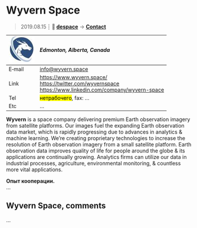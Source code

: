 # Wyvern Space
> 2019.08.15 ┊ **🚀 [despace](index.md)** → **[Contact](contact.md)**

|[![](f/contact/w/wyvern_logo1_thumb.jpg)](f/contact/w/wyvern_logo1.png)|*Edmonton, Alberta, Canada*|
|:--|:--|
|E‑mail| <info@wyvern.space> |
|Link| <https://www.wyvern.space/><br> <https://twitter.com/wyvernspace><br> <https://www.linkedin.com/company/wyvern-space> |
|Tel| <mark>нетрабочего</mark>, fax: … |
|Etc| … |

**Wyvern** is a space company delivering premium Earth observation imagery from satellite platforms. Our images fuel the expanding Earth observation data market, which is rapidly progressing due to advances in analytics & machine learning. We’re creating proprietary technologies to increase the resolution of Earth observation imagery from a small satellite platform. Earth observation data improves quality of life for people around the globe & its applications are continually growing. Analytics firms can utilize our data in industrial processes, agriculture,  environmental monitoring, & countless more vital applications.

**Опыт кооперации.**  
…


<p style="page-break-after:always"> </p>

## Wyvern Space, comments

…

